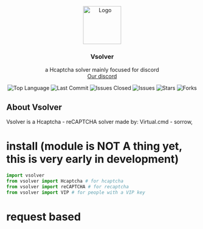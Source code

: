 <p align="center">
  <a href="https://github.com/vanishgg/vanish-recode">
    <img src="https://i.ibb.co/zhKKWyR/nigga.png" alt="Logo" width="100" height="100">
  </a>
  <h3 align="center">Vsolver</h3>
  <p align="center">
    a Hcaptcha solver mainly focused for discord
    <br/>
    <a href="https://discord.gg/Mv4YQAK8F2">Our discord</a>
  </p>
</p>



<p align="center">
  <img src="https://img.shields.io/github/languages/top/Vsolverofficial/Vsolver" alt="Top Language">
  <img src="https://img.shields.io/github/last-commit/Vsolverofficial/Vsolver" alt="Last Commit">
  <img src="https://img.shields.io/github/issues-closed/Vsolverofficial/Vsolver" alt="Issues Closed">
  <img src="https://img.shields.io/github/issues/Vsolverofficial/Vsolver" alt="Issues">
  <img src="https://img.shields.io/github/stars/Vsolverofficial/Vsolver" alt="Stars">
  <img src="https://img.shields.io/github/forks/Vsolverofficial/Vsolver" alt="Forks">
</p>

<h2 id="about">About Vsolver</h2>
<p>Vsolver is a Hcaptcha - reCAPTCHA solver made by: Virtual.cmd - sorrow,
</p>

# install (module is NOT A thing yet, this is very early in development)
```python
import vsolver
from vsolver import Hcaptcha # for hcaptcha
from vsolver import reCAPTCHA # for recaptcha
from vsolver import VIP # for people with a VIP key
```

# request based
